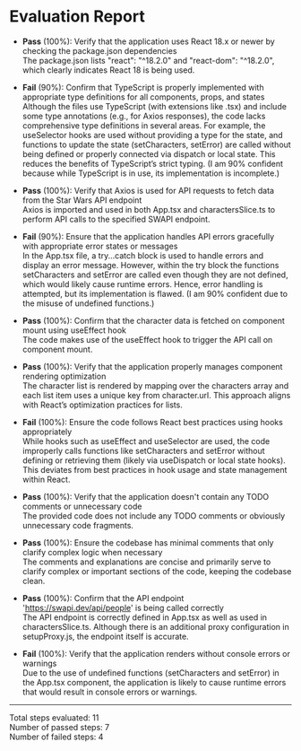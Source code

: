 # Evaluation Report

- **Pass** (100%): Verify that the application uses React 18.x or newer by checking the package.json dependencies  
  The package.json lists "react": "^18.2.0" and "react-dom": "^18.2.0", which clearly indicates React 18 is being used.

- **Fail** (90%): Confirm that TypeScript is properly implemented with appropriate type definitions for all components, props, and states  
  Although the files use TypeScript (with extensions like .tsx) and include some type annotations (e.g., for Axios responses), the code lacks comprehensive type definitions in several areas. For example, the useSelector hooks are used without providing a type for the state, and functions to update the state (setCharacters, setError) are called without being defined or properly connected via dispatch or local state. This reduces the benefits of TypeScript’s strict typing. (I am 90% confident because while TypeScript is in use, its implementation is incomplete.)

- **Pass** (100%): Verify that Axios is used for API requests to fetch data from the Star Wars API endpoint  
  Axios is imported and used in both App.tsx and charactersSlice.ts to perform API calls to the specified SWAPI endpoint.

- **Fail** (90%): Ensure that the application handles API errors gracefully with appropriate error states or messages  
  In the App.tsx file, a try...catch block is used to handle errors and display an error message. However, within the try block the functions setCharacters and setError are called even though they are not defined, which would likely cause runtime errors. Hence, error handling is attempted, but its implementation is flawed. (I am 90% confident due to the misuse of undefined functions.)

- **Pass** (100%): Confirm that the character data is fetched on component mount using useEffect hook  
  The code makes use of the useEffect hook to trigger the API call on component mount.

- **Pass** (100%): Verify that the application properly manages component rendering optimization  
  The character list is rendered by mapping over the characters array and each list item uses a unique key from character.url. This approach aligns with React’s optimization practices for lists.

- **Fail** (100%): Ensure the code follows React best practices using hooks appropriately  
  While hooks such as useEffect and useSelector are used, the code improperly calls functions like setCharacters and setError without defining or retrieving them (likely via useDispatch or local state hooks). This deviates from best practices in hook usage and state management within React.

- **Pass** (100%): Verify that the application doesn't contain any TODO comments or unnecessary code  
  The provided code does not include any TODO comments or obviously unnecessary code fragments.

- **Pass** (100%): Ensure the codebase has minimal comments that only clarify complex logic when necessary  
  The comments and explanations are concise and primarily serve to clarify complex or important sections of the code, keeping the codebase clean.

- **Pass** (100%): Confirm that the API endpoint 'https://swapi.dev/api/people' is being called correctly  
  The API endpoint is correctly defined in App.tsx as well as used in charactersSlice.ts. Although there is an additional proxy configuration in setupProxy.js, the endpoint itself is accurate.

- **Fail** (100%): Verify that the application renders without console errors or warnings  
  Due to the use of undefined functions (setCharacters and setError) in the App.tsx component, the application is likely to cause runtime errors that would result in console errors or warnings.

---

Total steps evaluated: 11  
Number of passed steps: 7  
Number of failed steps: 4